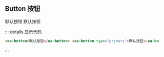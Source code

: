## Button 按钮

<ea-button>默认按钮</ea-button>
<ea-button type="primary">默认按钮</ea-button>

::: details 显示代码

```html
<ea-button>默认按钮</ea-button> <ea-button type="primary">默认按钮</ea-button>
```

:::

